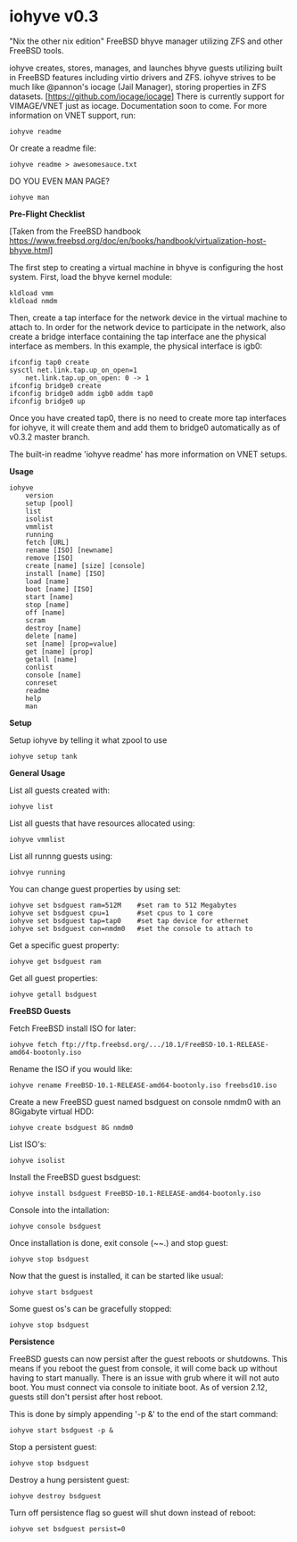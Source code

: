 # iohyve v0.3
"Nix the other nix edition"
FreeBSD bhyve manager utilizing ZFS and other FreeBSD tools. 

iohyve creates, stores, manages, and launches bhyve guests utilizing built in FreeBSD features including virtio drivers and ZFS. 
iohyve strives to be much like @pannon's iocage (Jail Manager), storing properties in ZFS datasets. 
[https://github.com/iocage/iocage]
There is currently support for VIMAGE/VNET just as iocage. Documentation soon to come. For more information on VNET support, run:

    iohyve readme

Or create a readme file:

    iohyve readme > awesomesauce.txt 

DO YOU EVEN MAN PAGE?

    iohyve man 

**Pre-Flight Checklist**

[Taken from the FreeBSD handbook https://www.freebsd.org/doc/en/books/handbook/virtualization-host-bhyve.html]


The first step to creating a virtual machine in bhyve is configuring the host system. First, load the bhyve kernel module:

    kldload vmm
    kldload nmdm

Then, create a tap interface for the network device in the virtual machine to attach to. In order for the network device to participate in the network, also create a bridge interface containing the tap 
interface ane the physical interface as members. In this example, the physical interface is igb0:

    ifconfig tap0 create
    sysctl net.link.tap.up_on_open=1
        net.link.tap.up_on_open: 0 -> 1
    ifconfig bridge0 create
    ifconfig bridge0 addm igb0 addm tap0
    ifconfig bridge0 up

Once you have created tap0, there is no need to create more tap interfaces for iohyve, it will create them and add them 
to bridge0 automatically as of v0.3.2 master branch.

The built-in readme 'iohyve readme' has more information on VNET setups. 

**Usage**

    iohyve  
        version
        setup [pool]
        list
        isolist
        vmmlist
        running
        fetch [URL]
        rename [ISO] [newname]
        remove [ISO]
        create [name] [size] [console]
        install [name] [ISO]
        load [name]
        boot [name] [ISO]
        start [name]
        stop [name]
        off [name]
        scram
        destroy [name]
        delete [name]
        set [name] [prop=value]
        get [name] [prop]
        getall [name]
        conlist
        console [name]
        conreset
        readme
        help
        man 

**Setup**

Setup iohyve by telling it what zpool to use

    iohyve setup tank

**General Usage**

List all guests created with:

    iohyve list

List all guests that have resources allocated using:

    iohyve vmmlist

List all runnng guests using:

    iohvye running

You can change guest properties by using set:

    iohyve set bsdguest ram=512M    #set ram to 512 Megabytes
    iohyve set bsdguest cpu=1       #set cpus to 1 core
    iohyve set bsdguest tap=tap0    #set tap device for ethernet
    iohyve set bsdguest con=nmdm0   #set the console to attach to

Get a specific guest property:

    iohyve get bsdguest ram

Get all guest properties:

    iohyve getall bsdguest

**FreeBSD Guests**

Fetch FreeBSD install ISO for later:

    iohyve fetch ftp://ftp.freebsd.org/.../10.1/FreeBSD-10.1-RELEASE-amd64-bootonly.iso

Rename the ISO if you would like:

    iohyve rename FreeBSD-10.1-RELEASE-amd64-bootonly.iso freebsd10.iso

Create a new FreeBSD guest named bsdguest on console nmdm0 with an 8Gigabyte virtual HDD:

    iohyve create bsdguest 8G nmdm0

List ISO's:

    iohyve isolist

Install the FreeBSD guest bsdguest:

    iohyve install bsdguest FreeBSD-10.1-RELEASE-amd64-bootonly.iso

Console into the intallation:

    iohyve console bsdguest

Once installation is done, exit console (~~.) and stop guest:

    iohyve stop bsdguest

Now that the guest is installed, it can be started like usual:

    iohyve start bsdguest

Some guest os's can be gracefully stopped:

    iohyve stop bsdguest

**Persistence**

FreeBSD guests can now persist after the guest reboots or shutdowns. This means if you reboot the guest from console, it 
will come back up without having to start manually. There is an issue with grub 
where it will not auto boot. You must connect via console to initiate boot. As of version 2.12, guests still don't 
persist after host reboot. 

This is done by simply appending '-p &' to the end of the start command:

    iohyve start bsdguest -p &

Stop a persistent guest:

    iohyve stop bsdguest

Destroy a hung persistent guest:

    iohyve destroy bsdguest

Turn off persistence flag so guest will shut down instead of reboot:

    iohyve set bsdguest persist=0

